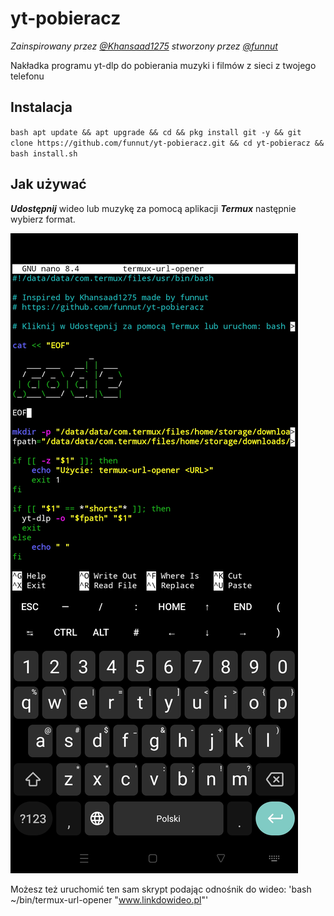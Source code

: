 # yt-pobieracz

*Zainspirowany przez [@Khansaad1275](https://github.com/Khansaad1275) stworzony przez [@funnut](https://github.com/funnut)*

Nakładka programu yt-dlp do pobierania muzyki i filmów z sieci z twojego telefonu

## Instalacja

`bash
apt update && apt upgrade && cd && pkg install git -y && git clone https://github.com/funnut/yt-pobieracz.git && cd yt-pobieracz && bash install.sh
`

## Jak używać

***Udostępnij*** wideo lub muzykę za pomocą aplikacji ***Termux*** następnie wybierz format. 

![Zrzut ekranu](screenshot.jpg)

Możesz też uruchomić ten sam skrypt podając odnośnik do wideo: 'bash ~/bin/termux-url-opener "www.linkdowideo.pl"'
 
